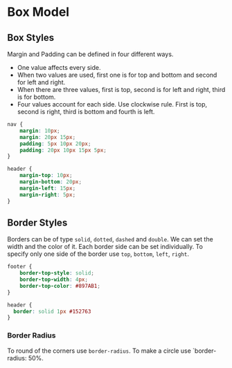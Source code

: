 # Box Model

## Box Styles

Margin and Padding can be defined in four different ways.

* One value affects every side.
* When two values are used, first one is for top and bottom and second for left and right.
* When there are three values, first is top, second is for left and right, third is for bottom.
* Four values account for each side. Use clockwise rule. First is top, second is right, third is bottom and fourth is left.

```css
nav {
 	margin: 10px;
 	margin: 20px 15px;
 	padding: 5px 10px 20px;
 	padding: 20px 10px 15px 5px;
}

header {
 	margin-top: 10px;
 	margin-bottom: 20px;
 	margin-left: 15px;
 	margin-right: 5px;
}
```

## Border Styles
Borders can be of type `solid`, `dotted`, `dashed` and `double`. We can set the width and the color of it. Each border side can be set individually. To specify only one side of the border use `top`, `bottom`, `left`, `right`.

```css
footer {
 	border-top-style: solid;
 	border-top-width: 4px;
 	border-top-color: #897AB1;
}

header {
  border: solid 1px #152763
}
```

### Border Radius
To round of the corners use `border-radius`.
To make a circle use `border-radius: 50%.